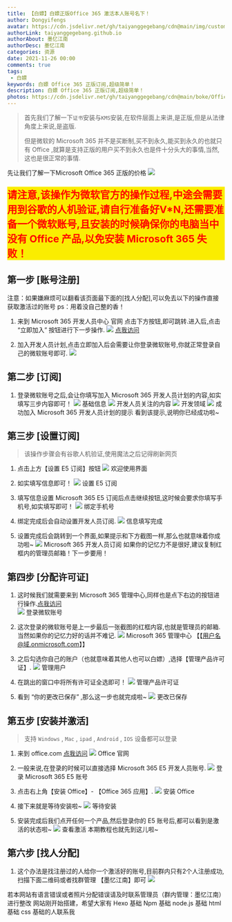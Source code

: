 ```yaml
---
title: 【白嫖】白嫖正版Office 365 激活本人账号名下！
author: Dongyifengs
avatar: https://cdn.jsdelivr.net/gh/taiyanggegebang/cdn@main/img/custom/Dongyifengs.jpg
authorLink: taiyanggegebang.github.io
authorAbout: 墨忆江南
authorDesc: 墨忆江南
categories: 资源
date: 2021-11-26 00:00
comments: true
tags: 
 - 白嫖
keywords: 白嫖 Office 365 正版订阅,超级简单！
description: 白嫖 Office 365 正版订阅,超级简单！
photos: https://cdn.jsdelivr.net/gh/taiyanggegebang/cdn@main/boke/Office365E5/office.gif
---
```

> 首先我们了解一下`证书`安装与`KMS`安装,在软件层面上来讲,是正版,但是从法律角度上来说,是盗版.
>
> 但是微软的 Microsoft 365 并不是买断制,买不到永久,能买到永久的也就只有 Office ,就算是支持正版的用户买不到永久也是件十分头大的事情,当然,这也是很正常的事情.
>
 先让我们了解一下Microsoft Office 365 正版的价格
    ![](https://cdn.jsdelivr.net/gh/taiyanggegebang/cdn@main/boke/Office365E5/1.png)
    <!--Microsoft Office 365 正版价格-->

 <p class="has-text-align-center has-text-color has-background" style="background-color:#faed00;color:#ff0000;font-size:23px"><strong>
    请注意,该操作为微软官方的操作过程,中途会需要用到谷歌的人机验证,请自行准备好V*N,还需要准备一个微软账号,且安装的时候确保你的电脑当中没有 Office 产品,以免安装 Microsoft 365 失败！
    
 </strong></p>

## 第一步 [账号注册]

注意：如果嫌麻烦可以翻看该页面最下面的[找人分配],可以免去以下的操作直接获取激活过的账号
ps：用着没自己整的香！

1. 来到 Microsoft 365 开发人员中心 官网
    点击下方按钮,即可跳转.进入后,点击 “立即加入” 按钮进行下一步操作.
    ![](https://cdn.jsdelivr.net/gh/taiyanggegebang/cdn@main/boke/Office365E5/2.png)
    [点我访问](https://developer.microsoft.com/zh-cn/microsoft-365/dev-program/)    

2. 加入开发人员计划,点击立即加入后会需要让你登录微软账号,你就正常登录自己的微软账号即可.
    ![](https://cdn.jsdelivr.net/gh/taiyanggegebang/cdn@main/boke/Office365E5/3.png)

## 第二步 [订阅]

1. 登录微软账号之后,会让你填写加入 Microsoft 365 开发人员计划的内容,如实填写三步内容即可！
    ![](https://cdn.jsdelivr.net/gh/taiyanggegebang/cdn@main/boke/Office365E5/4.png)
    基础信息
    ![](https://cdn.jsdelivr.net/gh/taiyanggegebang/cdn@main/boke/Office365E5/5.png)
    开发人员关注的内容
    ![](https://cdn.jsdelivr.net/gh/taiyanggegebang/cdn@main/boke/Office365E5/6.png)
    开发领域
    ![](https://cdn.jsdelivr.net/gh/taiyanggegebang/cdn@main/boke/Office365E5/7.png)
    成功加入 Microsoft 365 开发人员计划的提示
   看到该提示,说明你已经成功啦~

## 第三步 [设置订阅]

>
> 该操作步骤会有谷歌人机验证,使用魔法之后记得刷新网页
>

1. 点击上方【设置 E5 订阅】按钮
    ![](https://cdn.jsdelivr.net/gh/taiyanggegebang/cdn@main/boke/Office365E5/8.png)
    欢迎使用界面

2. 如实填写信息即可！
    ![](https://cdn.jsdelivr.net/gh/taiyanggegebang/cdn@main/boke/Office365E5/9.png)
    设置 E5 订阅

3. 填写信息设置 Microsoft 365 E5 订阅后点击继续按钮,这时候会要求你填写手机号,如实填写即可！
    ![](https://cdn.jsdelivr.net/gh/taiyanggegebang/cdn@main/boke/Office365E5/10.png)
    绑定手机号

4. 绑定完成后会自动设置开发人员订阅.
    ![](https://cdn.jsdelivr.net/gh/taiyanggegebang/cdn@main/boke/Office365E5/11.png)
    信息填写完成

5. 设置完成后会跳转到一个界面,如果提示和下方截图一样,那么也就意味着你成功啦~
    ![](https://cdn.jsdelivr.net/gh/taiyanggegebang/cdn@main/boke/Office365E5/12.png)
    Microsoft 365 开发人员订阅
   如果你的记忆力不是很好,建议复制红框内的管理员邮箱！下一步要用！

## 第四步 [分配许可证]

1. 这时候我们就需要来到 Microsoft 365 管理中心,同样也是点下右边的按钮进行操作.[点我访问](https://admin.microsoft.com/)    
    ![](https://cdn.jsdelivr.net/gh/taiyanggegebang/cdn@main/boke/Office365E5/13.png)
    登录微软账号
   
2. 这次登录的微软账号是上一步最后一张截图的红框内容,也就是管理员的邮箱.当然如果你的记忆力好的话并不难记.
    ![](https://cdn.jsdelivr.net/gh/taiyanggegebang/cdn@main/boke/Office365E5/14.png)
    Microsoft 365 管理中心
    【【用户名@域.onmicrosoft.com】】

3. 之后勾选你自己的账户（也就意味着其他人也可以白嫖）,选择【管理产品许可证】.
    ![](https://cdn.jsdelivr.net/gh/taiyanggegebang/cdn@main/boke/Office365E5/15.png)
    管理用户

4. 在跳出的窗口中将所有许可证全选即可！
    ![](https://cdn.jsdelivr.net/gh/taiyanggegebang/cdn@main/boke/Office365E5/16.png)
    管理产品许可证

5. 看到 “你的更改已保存” ,那么这一步也就完成啦~
    ![](https://cdn.jsdelivr.net/gh/taiyanggegebang/cdn@main/boke/Office365E5/17.png)
    更改已保存

## 第五步 [安装并激活]

>
> 支持 `Windows` , `Mac` , `ipad` , `Android` , `IOS` 设备都可以登录
>

1. 来到 office.com [点我访问](https://office.com)
    ![](https://cdn.jsdelivr.net/gh/taiyanggegebang/cdn@main/boke/Office365E5/18.png)
    Office 官网

2. 一般来说,在登录的时候可以直接选择 Microsoft 365 E5 开发人员账号.
    ![](https://cdn.jsdelivr.net/gh/taiyanggegebang/cdn@main/boke/Office365E5/19.png)
    登录 Microsoft 365 E5 账号

3. 点击右上角【安装 Office】- 【Office 365 应用】.
    ![](https://cdn.jsdelivr.net/gh/taiyanggegebang/cdn@main/boke/Office365E5/20.png)
    安装 Office

4. 接下来就是等待安装啦~
    ![](https://cdn.jsdelivr.net/gh/taiyanggegebang/cdn@main/boke/Office365E5/21.png)
    等待安装

5. 安装完成后我们点开任何一个产品,然后登录你的 E5 账号后,都可以看到是激活的状态啦~
    ![](https://cdn.jsdelivr.net/gh/taiyanggegebang/cdn@main/boke/Office365E5/22.png)
    查看激活
   本期教程也就先到这儿啦~

## 第六步 [找人分配]
1. 这个办法是找注册过的人给你一个激活好的账号,目前群内只有2个人注册成功,扫描下面二维码或者找群管理 【墨忆江南】即可
    ![](https://cdn.jsdelivr.net/gh/taiyanggegebang/cdn@main/boke/Office365E5/23.jpg)




若本网站有语言错误或者照片分配错误请及时联系管理员（群内管理：墨忆江南）进行整改
网站刚开始搭建，希望大家有 Hexo 基础 Npm 基础 node.js 基础 html 基础 css 基础的人联系我























